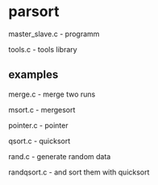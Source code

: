 parsort
=======

master_slave.c - programm

tools.c - tools library


examples
---------

merge.c - merge two runs

msort.c - mergesort

pointer.c - pointer

qsort.c - quicksort

rand.c - generate random data

randqsort.c - and sort them with quicksort

